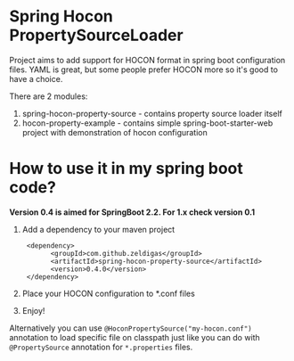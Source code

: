 # Spring Hocon PropertySourceLoader

Project aims to add support for HOCON format in spring boot configuration files.
YAML is great, but some people prefer HOCON more so it's good to have a choice.

There are 2 modules:

1. spring-hocon-property-source - contains property source loader itself
2. hocon-property-example - contains simple spring-boot-starter-web project with demonstration
of hocon configuration

# How to use it in my spring boot code?

**Version 0.4 is aimed for SpringBoot 2.2. For 1.x check version 0.1**

1. Add a dependency to your maven project

        <dependency>
              <groupId>com.github.zeldigas</groupId>
              <artifactId>spring-hocon-property-source</artifactId>
              <version>0.4.0</version>
        </dependency>

2. Place your HOCON configuration to *.conf files
3. Enjoy!

Alternatively you can use `@HoconPropertySource("my-hocon.conf")` annotation to load 
specific file on classpath just like you can do with `@PropertySource` annotation for
`*.properties` files.